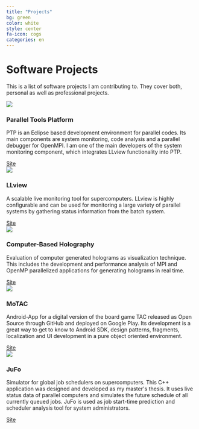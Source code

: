 ```yaml
---
title: "Projects"
bg: green
color: white
style: center
fa-icon: cogs
categories: en
---
```


# Software Projects
This is a list of software projects I am contributing to. They cover both, personal as well
as professional projects.

<div class="softwarelist">
<div class="swlogoBox">
<a target="_blank" href="http://eclipse.org/ptp/">
	<img class="swlogo" src="../img/logos/ptp.png"/>
</a>
</div>

<div class="swdescription">
<h3>Parallel Tools Platform</h3>

PTP is an Eclipse based development environment for parallel codes. 
Its main components are system monitoring,
code analysis and a parallel debugger for OpenMPI.
I am one of the main developers of the system monitoring component, which integrates
LLview functionality into PTP.
<br/>
<div class="swlinkdiv"><a target="_blank" href="http://eclipse.org/ptp/"><i class="fa fa-external-link-square"></i><span class="swsitelink">Site</span></a></div>
</div>
</div>

<div class="softwarelist">
<div class="swlogoBox">
<a target="_blank" href="http://www.fz-juelich.de/ias/jsc/EN/Expertise/Support/Software/LLview/_node.html">
	<img class="swlogo" src="../img/logos/llview.png"/>
</a>
</div>

<div class="swdescription">
<h3>LLview</h3>

A scalable live monitoring tool for supercomputers. LLview is highly configurable and can be used
for monitoring a large variety of parallel systems by gathering status information from the batch
system.<br/>
<div class="swlinkdiv"><a target="_blank" href="http://www.fz-juelich.de/ias/jsc/EN/Expertise/Support/Software/LLview/_node.html"><i class="fa fa-external-link-square"></i><span class="swsitelink">Site</span></a></div>
</div>
</div>

<div class="softwarelist">
<div class="swlogoBox">
<a target="_blank" href="http://hdl.handle.net/2128/5465">
	<img class="swlogo" src="../img/logos/holography.png"/>
</a>
</div>

<div class="swdescription">
<h3>Computer-Based Holography</h3>

Evaluation of computer generated holograms as visualization technique.
This includes the development and performance analysis of MPI and OpenMP parallelized
applications for generating holograms in real time.
<br/>
<div class="swlinkdiv"><a target="_blank" href="http://hdl.handle.net/2128/5465"><i class="fa fa-external-link-square"></i><span class="swsitelink">Site</span></a></div>
</div>
</div>

<div class="softwarelist">
<div class="swlogoBox">
<a target="_blank" href="https://play.google.com/store/apps/details?id=de.karbach.tac&hl=en">
	<img class="swlogo" src="../img/logos/motac.png"/>
</a>
</div>

<div class="swdescription">
<h3>MoTAC</h3>

Android-App for a digital version of the board game TAC released as Open Source through GitHub
and deployed on Google Play.
Its development is a great way to get to know to Android SDK, design patterns, fragments,
localization and UI development in a pure object oriented environment. 
<br/>
<div class="swlinkdiv"><a target="_blank" href="https://play.google.com/store/apps/details?id=de.karbach.tac&hl=en"><i class="fa fa-external-link-square"></i><span class="swsitelink">Site</span></a></div>
</div>
</div>

<div class="softwarelist">
<div class="swlogoBox">
<a target="_blank" href="http://www.fz-juelich.de/ias/jsc/EN/Expertise/Support/Software/JuFo/_node.html">
	<img class="swlogo" src="../img/logos/jufo.png"/>
</a>
</div>

<div class="swdescription">
<h3>JuFo</h3>

Simulator for global job schedulers on supercomputers. This C++ application was designed and 
developed as my master's thesis. It uses live status data of parallel computers and 
simulates the future schedule of all currently queued jobs. JuFo is used as job start-time
prediction and scheduler analysis tool for system administrators. 
<br/>
<div class="swlinkdiv"><a target="_blank" href="http://www.fz-juelich.de/ias/jsc/EN/Expertise/Support/Software/JuFo/_node.html"><i class="fa fa-external-link-square"></i><span class="swsitelink">Site</span></a></div>
</div>
</div>